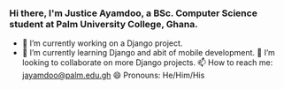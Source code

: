 ### Hi there, I'm Justice Ayamdoo, a BSc. Computer Science student at Palm University College, Ghana.
- 🔭 I’m currently working on a Django project.
- 🌱 I’m currently learning Django and abit of mobile development.
👯 I’m looking to collaborate on more Django projects.
📫 How to reach me: jayamdoo@palm.edu.gh
😄 Pronouns: He/Him/His

<!--
**Justice52/Justice52** is a ✨ _special_ ✨ repository because its `README.md` (this file) appears on your GitHub profile.

Here are some ideas to get you started:

- 🔭 I’m currently working on ...
- 🌱 I’m currently learning ...
- 👯 I’m looking to collaborate on ...
- 🤔 I’m looking for help with ...
- 💬 Ask me about ...
- 📫 How to reach me: ...
- 😄 Pronouns: ...
- ⚡ Fun fact: ...
-->
